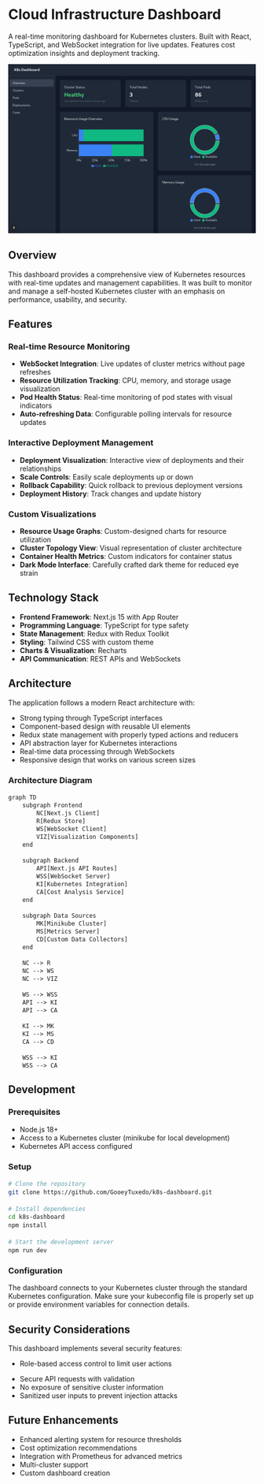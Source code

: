# Cloud Infrastructure Dashboard

A real-time monitoring dashboard for Kubernetes clusters. Built with React, TypeScript, and WebSocket integration for live updates. Features cost optimization insights and deployment tracking.

![Kubernetes Dashboard Screenshot](screenshot.png)

## Overview

This dashboard provides a comprehensive view of Kubernetes resources with real-time updates and management capabilities. It was built to monitor and manage a self-hosted Kubernetes cluster with an emphasis on performance, usability, and security.

## Features

### Real-time Resource Monitoring

- **WebSocket Integration**: Live updates of cluster metrics without page refreshes
- **Resource Utilization Tracking**: CPU, memory, and storage usage visualization
- **Pod Health Status**: Real-time monitoring of pod states with visual indicators
- **Auto-refreshing Data**: Configurable polling intervals for resource updates

### Interactive Deployment Management

- **Deployment Visualization**: Interactive view of deployments and their relationships
- **Scale Controls**: Easily scale deployments up or down
- **Rollback Capability**: Quick rollback to previous deployment versions
- **Deployment History**: Track changes and update history

### Custom Visualizations

- **Resource Usage Graphs**: Custom-designed charts for resource utilization
- **Cluster Topology View**: Visual representation of cluster architecture
- **Container Health Metrics**: Custom indicators for container status
- **Dark Mode Interface**: Carefully crafted dark theme for reduced eye strain
<!-- 
### Role-Based Access Control UI

- **User Management**: Interface for managing user access
- **Permission Configuration**: Visual permission management
- **Role Assignment**: Assign cluster roles to users
- **Audit Logging**: Track user actions within the dashboard -->

## Technology Stack

- **Frontend Framework**: Next.js 15 with App Router
- **Programming Language**: TypeScript for type safety
- **State Management**: Redux with Redux Toolkit
- **Styling**: Tailwind CSS with custom theme
- **Charts & Visualization**: Recharts
- **API Communication**: REST APIs and WebSockets
<!-- - **Authentication**: JWT-based auth flow -->

## Architecture

The application follows a modern React architecture with:

- Strong typing through TypeScript interfaces
- Component-based design with reusable UI elements
- Redux state management with properly typed actions and reducers
- API abstraction layer for Kubernetes interactions
- Real-time data processing through WebSockets
- Responsive design that works on various screen sizes

### Architecture Diagram

```mermaid
graph TD
    subgraph Frontend
        NC[Next.js Client]
        R[Redux Store]
        WS[WebSocket Client]
        VIZ[Visualization Components]
    end

    subgraph Backend
        API[Next.js API Routes]
        WSS[WebSocket Server]
        KI[Kubernetes Integration]
        CA[Cost Analysis Service]
    end

    subgraph Data Sources
        MK[Minikube Cluster]
        MS[Metrics Server]
        CD[Custom Data Collectors]
    end

    NC --> R
    NC --> WS
    NC --> VIZ
    
    WS --> WSS
    API --> KI
    API --> CA
    
    KI --> MK
    KI --> MS
    CA --> CD
    
    WSS --> KI
    WSS --> CA
```


## Development

### Prerequisites

- Node.js 18+
- Access to a Kubernetes cluster (minikube for local development)
- Kubernetes API access configured

### Setup

```bash
# Clone the repository
git clone https://github.com/GooeyTuxedo/k8s-dashboard.git

# Install dependencies
cd k8s-dashboard
npm install

# Start the development server
npm run dev
```

### Configuration

The dashboard connects to your Kubernetes cluster through the standard Kubernetes configuration. Make sure your kubeconfig file is properly set up or provide environment variables for connection details.

## Security Considerations

This dashboard implements several security features:

- Role-based access control to limit user actions
<!-- - JWT authentication with proper token handling -->
- Secure API requests with validation
- No exposure of sensitive cluster information
- Sanitized user inputs to prevent injection attacks

## Future Enhancements

- Enhanced alerting system for resource thresholds
- Cost optimization recommendations
- Integration with Prometheus for advanced metrics
- Multi-cluster support
- Custom dashboard creation
